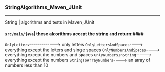 ### StringAlgorithms_Maven_JUnit ###
***
String | algorithms and tests in Maven_JUnit
#### `src/main/java`| these algorithms accept the string and return:####
`OnlyLetters`-------------> only letters
`OnlyLettersAndSpaces`----> everything except the letters and single spaces
`OnlyNumbersAndSpaces`----> everything except the numbers and spaces
`OnlyNumbersInString`-----> everything except the numbers
`StringToArrayNumbers`----> an array of numbers less than 10
